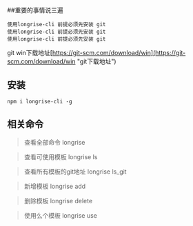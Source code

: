 ##重要的事情说三遍

	使用longrise-cli 前提必须先安装 git
	使用longrise-cli 前提必须先安装 git
	使用longrise-cli 前提必须先安装 git
git win下载地址[https://git-scm.com/download/win](https://git-scm.com/download/win "git下载地址")

## 安装
	npm i longrise-cli -g

## 相关命令
> 查看全部命令 longrise

> 查看可使用模板 longrise ls

> 查看所有模板的git地址 longrise ls_git

> 新增模板 longrise add

> 删除模板 longrise delete <name>

> 使用么个模板 longrise use <template> (longrise use React-BBW)
`
 这个过程其实就是在github上面克隆项目到本地，所以使用的时候请务必先安装git
`
## 模板后续会持续更新，请实时关注



